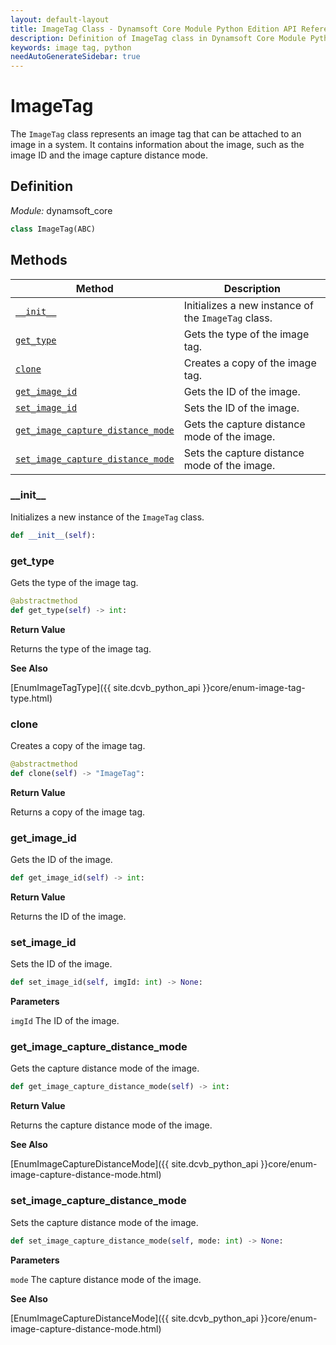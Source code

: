 ```yaml
---
layout: default-layout
title: ImageTag Class - Dynamsoft Core Module Python Edition API Reference
description: Definition of ImageTag class in Dynamsoft Core Module Python Edition.
keywords: image tag, python
needAutoGenerateSidebar: true
---
```


# ImageTag

The `ImageTag` class represents an image tag that can be attached to an image in a system. It contains information about the image, such as the image ID and the image capture distance mode.

## Definition

*Module:* dynamsoft_core

```python
class ImageTag(ABC) 
```

## Methods

| Method               | Description |
|----------------------|-------------|
| [`__init__`](#__init__) | Initializes a new instance of the `ImageTag` class. |
| [`get_type`](#get_type) | Gets the type of the image tag. |
| [`clone`](#clone) | Creates a copy of the image tag. |
| [`get_image_id`](#get_image_id) | Gets the ID of the image. |
| [`set_image_id`](#set_image_id) | Sets the ID of the image. |
| [`get_image_capture_distance_mode`](#get_image_capture_distance_mode) | Gets the capture distance mode of the image. |
| [`set_image_capture_distance_mode`](#set_image_capture_distance_mode) | Sets the capture distance mode of the image. |

### \_\_init\_\_

Initializes a new instance of the `ImageTag` class.

```python
def __init__(self):
```

### get_type

Gets the type of the image tag.

```python
@abstractmethod
def get_type(self) -> int:
```

**Return Value**

Returns the type of the image tag.

**See Also**

[EnumImageTagType]({{ site.dcvb_python_api }}core/enum-image-tag-type.html)

### clone

Creates a copy of the image tag.

```python
@abstractmethod
def clone(self) -> "ImageTag":
```

**Return Value**

Returns a copy of the image tag.

### get_image_id

Gets the ID of the image.

```python
def get_image_id(self) -> int:
```

**Return Value**

Returns the ID of the image.

### set_image_id

Sets the ID of the image.

```python
def set_image_id(self, imgId: int) -> None:
```

**Parameters**

`imgId` The ID of the image.

### get_image_capture_distance_mode

Gets the capture distance mode of the image.

```python
def get_image_capture_distance_mode(self) -> int:
```

**Return Value**

Returns the capture distance mode of the image.

**See Also**

[EnumImageCaptureDistanceMode]({{ site.dcvb_python_api }}core/enum-image-capture-distance-mode.html)

### set_image_capture_distance_mode

Sets the capture distance mode of the image.

```python
def set_image_capture_distance_mode(self, mode: int) -> None:
```

**Parameters**

`mode` The capture distance mode of the image.

**See Also**

[EnumImageCaptureDistanceMode]({{ site.dcvb_python_api }}core/enum-image-capture-distance-mode.html)

